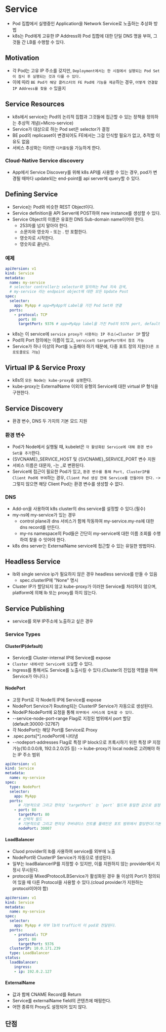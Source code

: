 # Service
- Pod 집합에서 실행중인 Application을 Network Service로 노출하는 추상화 방법
- k8s는 Pod에게 고유한 IP Address와 Pod 집합에 대한 단일 DNS 명을 부여, 그것들 간 LB를 수행할 수 있다.

## Motivation
- 각 Pod는 고유 IP 주소를 갖지만, `Deployment에서는 한 시점에서 실행되는 Pod Set이 잠시 후 실행되는 것과 다를 수 있다.`
- 이에 따라 `BE Pod가 해당 클러스터의 FE Pod에 기능을 제공`하는 경우, `어떻게 연결할 IP Address를 찾을 수` 있을지

## Service Resources
- k8s에서 service는 Pod의 논리적 집합과 그것들에 접근할 수 있는 정책을 정의하는 추상적 개념(=Micro-service)
- Service가 대상으로 하는 Pod set은 selector가 결정
- BE pod의 replicaset이 변경되어도 FE에서는 그걸 인식할 필요가 없고, 추적할 이유도 없음
- 서비스 추상화는 이러한 `디커플링`을 가능하게 한다.

### Cloud-Native Service discovery
- App에서 Service Discovery를 위해 k8s API를 사용할 수 있는 경우, pod가 변경될 때마다 update되는 end-point를 api server에 query할 수 있다.

## Defining Service
- Service는 Pod와 비슷한 REST Object이다.
- Service definition을 API Server에 POST하여 new instance를 생성할 수 있다.
- Service Object의 이름은 유효한 DNS Sub-domain name이어야 한다.
    - 253자를 넘지 말아야 한다.
    - 소문자와 영숫자 - 또는 . 만 포함한다.
    - 영숫자로 시작한다.
    - 영숫자로 끝난다.
### 예제
```yaml
apiVersion: v1
kind: Service
metadata:
  name: my-service 
  # selector controller는 selector와 일치하는 Pod 지속 검색,
  # my-service 라는 endpoint object에 대한 모든 Update Post
spec:
  selector:
    app: MyApp # app=MyApp의 Label을 가진 Pod Set와 연결
  ports:
    - protocol: TCP
      port: 80
      targetPort: 9376 # app=MyApp label을 가진 Pod의 9376 port, default: targetPort=port
```
- k8s는 이 service에 `service proxy가 사용하는 IP 주소(=Cluster IP` 할당
- Pod의 Port 정의에는 이름이 있고, `service의 targetPort에서 참조 가능`
- Service가 하나 이상의 Port를 노출해야 하기 때문에, 다중 포트 정의 지원(`다른 프로토콜로도 가능`)

## Virtual IP & Service Proxy
- k8s의 `모든 Node는 kube-proxy를 실행`한다.
- kube-proxy는 ExternalName 이외의 유형의 Service에 대한 virtual IP 형식을 구현한다.

## Service Discovery
- 환경 변수, DNS 두 가지의 기본 모드 지원

### 환경 변수
- Pod가 Node에서 실행될 때, kubelet은 `각 활성화된 Service에 대해 환경 변수 Set을 추가`한다.
- {SVCNAME}_SERVICE_HOST 및 {SVCNAME}_SERVICE_PORT 변수 지원
- 서비스 이름은 대문자, -는 _로 변환된다.
- Service에 접근이 필요한 Pod가 있고, `환경 변수를 통해 Port, ClusterIP를 Client Pod에 부여`하는 경우, `Client Pod 생성 전에 Service를 만들어야 한다.` -> 그렇지 않으면 해당 Client Pod는 환경 변수를 생성할 수 없다.

### DNS
- Add-on을 사용하여 k8s cluster의 dns service를 설정할 수 있다.(필수)
- my-ns에 my-service가 있는 경우
  - control plane과 dns 서비스가 함께 작동하여 my-service.my-ns에 대한 dns record를 만든다.
  - my-ns namespace의 Pod들은 간단히 my-service에 대한 이름 조회를 수행하여 찾을 수 잇어야 한다.
- k8s dns server는 ExternalName service에 접근할 수 있는 유일한 방법이다.

## Headless Service
- lb와 single service ip가 필요하지 않은 경우 headless service를 만들 수 있음
  - spec.clusterIP에 "None" 명시
- Cluster IP가 할당되지 않고 kube-proxy가 이러한 Service를 처리하지 않으며, platform에 의해 lb 또는 proxy를 하지 않는다.

## Service Publishing
- service를 외부 IP주소에 노출하고 싶은 경우

### Service Types
#### ClusterIP(default)
- Service를 Cluster-internal IP에 Service를 expose
- `Cluster 내에서만 Service에 도달`할 수 있다.
- Ingress를 통해서도 Service를 노출시킬 수 있다.(Cluster의 진입점 역할을 하며 Service가 아니다.)

#### NodePort
- 고정 Port로 각 Node의 IP에 Service를 expose
- NodePort Service가 Routing되는 ClusterIP Service가 자동으로 생성된다.
- NodeIP:NodePort에 요청을 통해 `외부에서 서비스에 접속할 수 있다.`
- --service-node-port-range Flag로 지정된 범위에서 port 할당(default:30000-32767)
- 각 NodePort는 해당 Port를 Service로 Proxy
- .spec.ports[*].nodePort에 나타냄
- --nodeport-addresses Flag로 특정 IP block으로 프록시하기 위한 특정 IP 지정 가능(10.0.0.0/8, 192.0.2.0/25 등) -> kube-proxy가 local node로 고려해야 하는 IP 주소 범위
```yaml
apiVersion: v1
kind: Service
metadata:
  name: my-service
spec:
  type: NodePort
  selector:
    app: MyApp
  ports:
      # 기본적으로 그리고 편의상 `targetPort` 는 `port` 필드와 동일한 값으로 설정된다.
    - port: 80
      targetPort: 80
      # 선택적 필드
      # 기본적으로 그리고 편의상 쿠버네티스 컨트롤 플레인은 포트 범위에서 할당한다(기본값: 30000-32767)
      nodePort: 30007
```

#### LoadBalancer
- Cluod provider의 lb를 사용하여 service를 외부에 노출
- NodePort와 ClusterIP Service가 자동으로 생성된다.
- 일부는 loadBalancerIP를 지정할 수 있지만, 이를 지원하지 않는 provider에서 지정시 무시된다.
- protocol을 MixedProtocolLBService가 활성화된 경우 둘 이상의 Port가 정의되어 있을 때 다른 Protocol을 사용할 수 있다.(cloud provider가 지원하는 protocol이어야 함)
```yaml
apiVersion: v1
kind: Service
metadata:
  name: my-service
spec:
  selector:
    app: MyApp # 외부 lb의 traffic이 이 pod로 전달된다.
  ports:
    - protocol: TCP
      port: 80
      targetPort: 9376
  clusterIP: 10.0.171.239
  type: LoadBalancer
status:
  loadBalancer:
    ingress:
    - ip: 192.0.2.127
```
#### ExternalName
- 값과 함께 CNAME Record를 Return
- Service를 externalName field의 콘텐츠에 매핑한다.
- 어떤 종류의 Proxy도 설정되어 있지 않다.

## 단점
